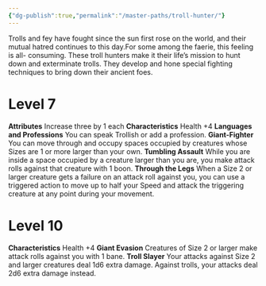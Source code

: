 ```yaml
---
{"dg-publish":true,"permalink":"/master-paths/troll-hunter/"}
---
```


Trolls and fey have fought since the sun first rose on the world, and their mutual hatred continues to this day.For some among the faerie, this feeling is all- consuming. These troll hunters make it their life’s mission to hunt down and exterminate trolls. They develop and hone special fighting techniques to bring down their ancient foes.
# Level 7
**Attributes** Increase three by 1 each
**Characteristics** Health +4
**Languages and Professions** You can speak Trollish or add a profession.
**Giant-Fighter** You can move through and occupy spaces occupied by creatures whose Sizes are 1 or more larger than your own.
**Tumbling Assault** While you are inside a space occupied by a creature larger than you are, you make attack rolls against that creature with 1 boon.
**Through the Legs** When a Size 2 or larger creature gets a failure on an attack roll against you, you can use a triggered action to move up to half your Speed and attack the triggering creature at any point during your movement.
# Level 10
**Characteristics** Health +4
**Giant Evasion** Creatures of Size 2 or larger make attack rolls against you with 1 bane.
**Troll Slayer** Your attacks against Size 2 and larger creatures deal 1d6 extra damage. Against trolls, your attacks deal 2d6 extra damage instead.